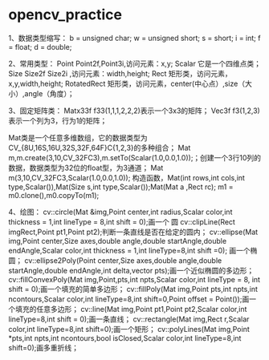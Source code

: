 # opencv_practice
1、数据类型缩写：
b = unsigned char;
w  = unsigned short;
s = short;
i = int;
f = float;
d = double;

2、常用类型：
Point Point2f,Point3i,访问元素：x,y;
Scalar 它是一个四维点类；
Size Size2f Size2i ,访问元素：width,height;
Rect 矩形类，访问元素，x,y,width,height;
RotatedRect 矩形类，访问元素，center(中心点）,size（大小）,angle（角度）；

3、固定矩阵类：
Matx33f f33(1,1,1,2,2,2)表示一个3x3的矩阵；
Vec3f f3(1,2,3)表示一个列为3，行为1的矩阵；

Mat类是一个任意多维数组，它的数据类型为CV_{8U,16S,16U,32S,32F,64F}C{1,2,3}的多种组合；
Mat m,m.create(3,10,CV_32FC3),m.setTo(Scalar(1.0,0.0,1.0));；创建一个3行10列的数据，数据类型为32位的float型，为3通道；
Mat m(3,10,CV_32FC3,Scalar(1.0,0.0,1.0));
构造函数，Mat(int rows,int cols,int type,Scalar()),Mat(Size s,int type,Scalar());Mat(Mat a ,Rect rc);
m1 = m0.clone(),m0.copyTo(m1);

4、绘图：
cv::circle(Mat &img,Point center,int radius,Scalar color,int thickness = 1,int lineType = 8,int shift = 0);画一个 圆
cv::clipLine(Rect imgRect,Point pt1,Point pt2);判断一条直线是否在给定的圆内；
cv::ellipse(Mat img,Point center,Size axes,double angle,double startAngle,double endAngle,Scalar color,int thickness = 1,int lineType=8,int shift =0); 画一个椭圆；
cv::ellipse2Poly(Point center,Size axes,double angle,double startAngle,double endAngle,int delta,vector<Point> pts);画一个近似椭圆的多边形；
  cv::fillConvexPoly(Mat img,Point,pts,int npts,Scalar color,int lineType = 8, int shift = 0);画一个填充的简单多边形；
  cv::fillPoly(Mat img,Point pts,int npts,int ncontours,Scalar color,int lineType=8,int shift=0,Point offset = Point());画一个填充的任意多边形；
  cv::line(Mat img,Point pt1,Point pt2,Scalar color,int lineType=8,int shift = 0);画一条直线；
  cv::rectangle(Mat img,Rect r,Scalar color,int lineType=8,int shift=0);画一个矩形；
  cv::polyLines(Mat img,Point *pts,int npts,int ncontours,bool isClosed,Scalar color,int lineType=8,int shift=0);画多重折线；



